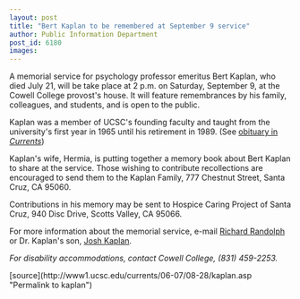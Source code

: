 ```yaml
---
layout: post
title: "Bert Kaplan to be remembered at September 9 service"
author: Public Information Department
post_id: 6180
images:
---
```


<a name="content" id="content"></a>
<p>
  A memorial service for psychology professor emeritus Bert Kaplan, who died July 21, will be take place at 2 p.m. on Saturday, September 9, at the Cowell College provost's house. It will feature remembrances by his family, colleagues, and students, and is open to the public.
</p>
<p>
  Kaplan was a member of UCSC's founding faculty and taught from the university's first year in 1965 until his retirement in 1989. (See <a href="http://currents.ucsc.edu/06-07/07-17/inmemoriam-kaplan.asp">obituary in <i>Currents</i></a>)
</p>
<p>
  Kaplan's wife, Hermia, is putting together a memory book about Bert Kaplan to share at the service. Those wishing to contribute recollections are encouraged to send them to the Kaplan Family, 777 Chestnut Street, Santa Cruz, CA 95060.
</p>
<p>
  Contributions in his memory may be sent to Hospice Caring Project of Santa Cruz, 940 Disc Drive, Scotts Valley, CA 95066.
</p>
<p>
  For more information about the memorial service, e-mail <a href="mailto:bedouin@ucsc.edu">Richard Randolph</a> or Dr. Kaplan's son, <a href="mailto:jkaplan@nd.edu">Josh Kaplan</a>.
</p>
<p>
  <i>For disability accommodations, contact Cowell College, (831) 459-2253.</i>
</p>
[source](http://www1.ucsc.edu/currents/06-07/08-28/kaplan.asp "Permalink to kaplan")
